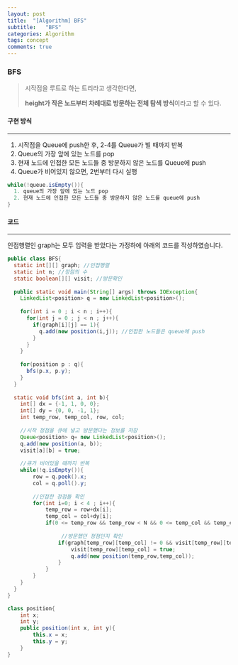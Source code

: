 ```yaml
---
layout: post
title:  "[Algorithm] BFS"
subtitle:   "BFS"
categories: Algorithm
tags: concept
comments: true
---
```


### BFS

> 시작점을 루트로 하는 트리라고 생각한다면,
>
> **height가 작은 노드부터 차례대로 방문하는 전체 탐색 방식**이라고 할 수 있다.





#### 구현 방식

---

1.  시작점을 Queue에 push한 후, 2-4를 Queue가 빌 때까지 반복
2. Queue의 가장 앞에 있는 노드를 pop
3. 현재 노드에 인접한 모든 노드들 중 방문하지 않은 노드를 Queue에 push
4. Queue가 비어있지 않으면, 2번부터 다시 실행





```java
while(!queue.isEmpty()){
  1. queue의 가장 앞에 있는 노드 pop
  2. 현재 노드에 인접한 모든 노드들 중 방문하지 않은 노드를 queue에 push
}
```





#### 코드 

---

인접행렬인 graph는 모두 입력을 받았다는 가정하에 아래의 코드를 작성하였습니다.



```java
public class BFS{
  static int[][] graph; //인접행렬
  static int n; //정점의 수
  static boolean[][] visit; //방문확인
  
  public static void main(String[] args) throws IOException{
    LinkedList<position> q = new LinkedList<position>();
	
    for(int i = 0 ; i < n ; i++){
      for(int j = 0 ; j < n ; j++){
        if(graph[i][j] == 1){
          q.add(new position(i,j)); //인접한 노드들은 queue에 push
        }
      }
    }
    
    for(position p : q){
      bfs(p.x, p.y);
    }
  }
  
  static void bfs(int a, int b){
	int[] dx = {-1, 1, 0, 0};
	int[] dy = {0, 0, -1, 1};
	int temp_row, temp_col, row, col;
		
    //시작 정점을 큐에 넣고 방문했다는 정보를 저장
	Queue<position> q= new LinkedList<position>();
	q.add(new position(a, b));
	visit[a][b] = true;
    
    //큐가 비어있을 때까지 반복
	while(!q.isEmpty()){
		row = q.peek().x;
		col = q.poll().y;
      	
      	//인접한 정점들 확인
		for(int i=0; i < 4 ; i++){
			temp_row = row+dx[i];
			temp_col = col+dy[i];
			if(0 <= temp_row && temp_row < N && 0 <= temp_col && temp_col < M){
             	 
              	 //방문했던 정점인지 확인	
				if(graph[temp_row][temp_col] != 0 && visit[temp_row][temp_col] == false){
					visit[temp_row][temp_col] = true;
					q.add(new position(temp_row,temp_col));
				}
			}
		}
	}
  }
}

class position{
	int x;
	int y;
	public position(int x, int y){
		this.x = x;
		this.y = y;
	}
}

```

